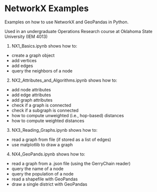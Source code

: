 # NetworkX Examples
Examples on how to use NetworkX and GeoPandas in Python.

Used in an undergraduate Operations Research course at Oklahoma State University (IEM 4013)

1. NX1_Basics.ipynb shows how to:
  - create a graph object
  - add vertices
  - add edges
  - query the neighbors of a node
2. NX2_Attributes_and_Algorithms.ipynb shows how to:
  - add node attributes
  - add edge attributes
  - add graph attributes
  - check if a graph is connected
  - check if a subgraph is connected
  - how to compute unweighted (i.e., hop-based) distances
  - how to compute weighted distances
3. NX3_Reading_Graphs.ipynb shows how to:
  - read a graph from file (if stored as a list of edges)
  - use matplotlib to draw a graph
4. NX4_GeoPands.ipynb shows how to:
  - read a graph from a .json file (using the GerryChain reader)
  - query the name of a node
  - query the population of a node
  - read a shapefile with GeoPandas
  - draw a single district with GeoPandas
